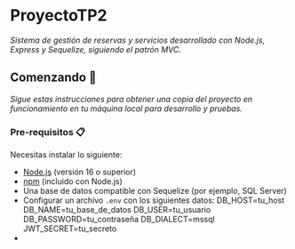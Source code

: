 # ProyectoTP2

_Sistema de gestión de reservas y servicios desarrollado con Node.js, Express y Sequelize, siguiendo el patrón MVC._

## Comenzando 🚀

_Sigue estas instrucciones para obtener una copia del proyecto en funcionamiento en tu máquina local para desarrollo y pruebas._

### Pre-requisitos 📋

Necesitas instalar lo siguiente:

- [Node.js](https://nodejs.org/) (versión 16 o superior)
- [npm](https://www.npmjs.com/) (incluido con Node.js)
- Una base de datos compatible con Sequelize (por ejemplo, SQL Server)
- Configurar un archivo `.env` con los siguientes datos:
  DB_HOST=tu_host
  DB_NAME=tu_base_de_datos
  DB_USER=tu_usuario
  DB_PASSWORD=tu_contraseña
  DB_DIALECT=mssql
  JWT_SECRET=tu_secreto
-
